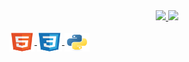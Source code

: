 <div align="center">
  <a href="https://github.com/fellipecastro7">
  <img height="163em" src="https://github-readme-stats.vercel.app/api?username=fellipecastro7&show_icons=true&theme=aura&include_all_commits=true&count_private=true"/>
  <img height="163em" src="https://github-readme-stats.vercel.app/api/top-langs/?username=fellipecastro7&layout=compact&langs_count=7&theme=aura"/>
</div>
<div style="display: inline_block"><br>
  <img align="center" alt="Rafa-HTML" height="30" width="40" src="https://raw.githubusercontent.com/devicons/devicon/master/icons/html5/html5-original.svg">
  <img align="center" alt="Rafa-CSS" height="30" width="40" src="https://raw.githubusercontent.com/devicons/devicon/master/icons/css3/css3-original.svg">
  <img align="center" alt="Rafa-Python" height="30" width="40" src="https://raw.githubusercontent.com/devicons/devicon/master/icons/python/python-original.svg">
</div>
